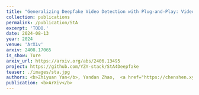 ```yaml
---
title: "Generalizing Deepfake Video Detection with Plug-and-Play: Video-Level Blending and Spatiotemporal Adapter Tuning"
collection: publications
permalink: /publication/StA
excerpt: 'TODO.'
date: 2024-08-13
year: 2024
venue: 'ArXiv'
arxiv: 2408.17065
is_show: Ture
arxiv_url: https://arxiv.org/abs/2406.13495
project: https://github.com/YZY-stack/StA4Deepfake
teaser: ./images/sta.jpg
authors: <b>Zhiyuan Yan</b>, Yandan Zhao,  <a href="https://chenshen.xyz/">Shen Chen</a>, Xinghe Fu, <a href="https://sndler.github.io/">Taiping Yao</a>, Shouhong Ding, <a href="https://yuanli2333.github.io/">Li Yuan</a> 📮 </a>
publication: <b>ArXiv</b>
---
```


<!-- [Download paper here](https://arxiv.org/pdf/2406.13495.pdf) -->
